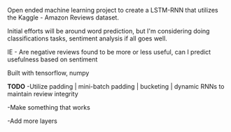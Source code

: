 Open ended machine learning project to create a LSTM-RNN that utilizes the Kaggle - Amazon  Reviews dataset.

Initial efforts will be around word prediction, but I'm considering doing classifications tasks, sentiment analysis if all goes well.

IE - Are negative reviews found to be more or less useful, can I predict usefulness based on sentiment



Built with tensorflow, numpy



**TODO**
-Utilize padding | mini-batch padding | bucketing | dynamic RNNs to maintain review integrity

-Make something that works

-Add more layers
